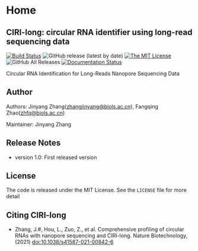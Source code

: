 # Home

## CIRI-long: circular RNA identifier using long-read sequencing data

[![Build Status](https://staging.travis-ci.com/bioinfo-biols/CIRI-long.svg?branch=master)](https://staging.travis-ci.com/bioinfo-biols/CIRI-long)
![GitHub release (latest by date)](https://img.shields.io/github/v/release/bioinfo-biols/CIRI-long)
[![The MIT License](https://img.shields.io/badge/license-MIT-orange.svg)](https://github.com/bioinfo-biols/CIRI-long/blob/master/LICENSE)
![GitHub All Releases](https://img.shields.io/github/downloads/bioinfo-biols/CIRI-long/total)
[![Documentation Status](https://readthedocs.org/projects/ciri-cookbook/badge/?version=latest)](https://ciri-cookbook.readthedocs.io/en/latest/?badge=latest)

Circular RNA Identification for Long-Reads Nanopore Sequencing Data

## Author

Authors: Jinyang Zhang(zhangjinyang@biols.ac.cn), Fangqing Zhao(zhfq@biols.ac.cn)

Maintainer: Jinyang Zhang

## Release Notes

- version 1.0: First released version

## License

The code is released under the MIT License. See the `LICENSE` file for more detail

## Citing CIRI-long

- Zhang, J.#, Hou, L., Zuo, Z., et al. Comprehensive profiling of circular RNAs with nanopore sequencing and CIRI-long. Nature Biotechnology, (2021) [doi:10.1038/s41587-021-00842-6](https://dx.doi.org/10.1038/s41587-021-00842-6)
